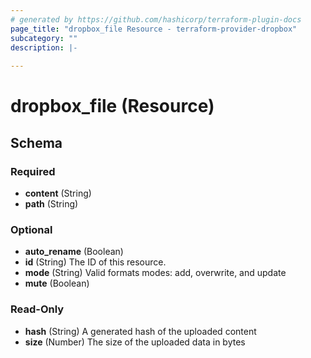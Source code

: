```yaml
---
# generated by https://github.com/hashicorp/terraform-plugin-docs
page_title: "dropbox_file Resource - terraform-provider-dropbox"
subcategory: ""
description: |-
  
---
```


# dropbox_file (Resource)





<!-- schema generated by tfplugindocs -->
## Schema

### Required

- **content** (String)
- **path** (String)

### Optional

- **auto_rename** (Boolean)
- **id** (String) The ID of this resource.
- **mode** (String) Valid formats modes: add, overwrite, and update
- **mute** (Boolean)

### Read-Only

- **hash** (String) A generated hash of the uploaded content
- **size** (Number) The size of the uploaded data in bytes



